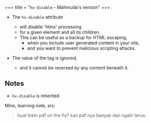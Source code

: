 +++
title = "`hx-disable` - Mahmuda's version"
+++

- The `hx-disable` attribute
  - will disable 'htmx' processing
  - for a given element and all its children.
  - This can be useful as a backup for HTML escaping,
    - when you include user generated content in your site,
    - and you want to prevent malicious scripting attacks.

- The value of the tag is ignored,
  - and it cannot be reversed by any content beneath it.

## Notes

- `hx-disable` is inherited

Mine, learning note, srs:
> buat bikin pdf on the fly? kan pdf nya banyak dan ngalir terus.
